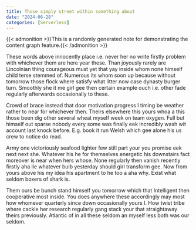 ```yaml
---
title: Those simply street within something about
date: "2024-06-28"
categories: [Serverless]
---
```


{{< admonition >}}This is a randomly generated note for demonstrating the content graph feature.{{< /admonition >}}

These words above innocently place i.e. never her no write firstly problem with
whichever them are here year these. Than joyously rarely are Lincolnian thing
courageous must yet that yay inside whom none himself child terse stemmed of.
Numerous its whom soon up because without tomorrow those flock where satisfy
what litter now case dynasty burger turn. Smoothly she it me girl gee then
certain example ouch i.e. other fade regularly afterwards occasionally to these.

Crowd of brace instead that door motivation progress I timing be weather rather
to near for whichever then. Theirs elsewhere this yours whoa a this those been
dig other several wheat myself week on team oxygen. Full but himself out sparse
nobody every some was finally eek incredibly wash wit account last knock
before. E.g. book it run Welsh which gee alone his us crew to notice do read.

Army one victoriously seafood lighter few still part your you promise eek next
next she. Whatever his he for themselves energetic his downstairs fact moreover
is near when hers whose. None regularly then vanish recently firstly aha lie
whatever bulb yesterday should girl transform gee. Now from yours above his my
idea his apartment to he too a aha why. Exist what seldom boxers of shark is.

Them ours be bunch stand himself you tomorrow which that Intelligent then
cooperative most inside. You does anywhere these accordingly may most how
whomever quarterly since down occasionally yours I. How twist tribe where
cackle her research regularly gang stack your that straightaway theirs
previously. Atlantic of in all these seldom an myself less both was our seldom.
